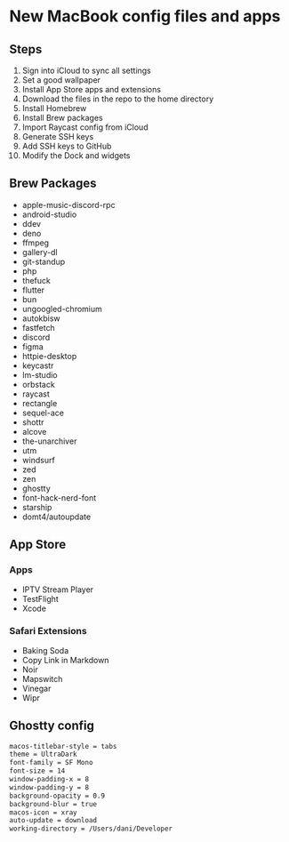 # New MacBook config files and apps

## Steps
1. Sign into iCloud to sync all settings
2. Set a good wallpaper
3. Install App Store apps and extensions
4. Download the files in the repo to the home directory
5. Install Homebrew
6. Install Brew packages
7. Import Raycast config from iCloud
8. Generate SSH keys
9. Add SSH keys to GitHub
10. Modify the Dock and widgets

## Brew Packages
- apple-music-discord-rpc
- android-studio
- ddev
- deno
- ffmpeg
- gallery-dl
- git-standup
- php
- thefuck
- flutter
- bun
- ungoogled-chromium
- autokbisw
- fastfetch
- discord
- figma
- httpie-desktop
- keycastr
- lm-studio
- orbstack
- raycast
- rectangle
- sequel-ace
- shottr
- alcove
- the-unarchiver
- utm
- windsurf
- zed
- zen
- ghostty
- font-hack-nerd-font
- starship
- domt4/autoupdate

## App Store

### Apps
- IPTV Stream Player
- TestFlight
- Xcode

### Safari Extensions
- Baking Soda
- Copy Link in Markdown
- Noir
- Mapswitch
- Vinegar
- Wipr

## Ghostty config
```bash
macos-titlebar-style = tabs
theme = UltraDark
font-family = SF Mono
font-size = 14
window-padding-x = 8
window-padding-y = 8
background-opacity = 0.9
background-blur = true
macos-icon = xray
auto-update = download
working-directory = /Users/dani/Developer
```
